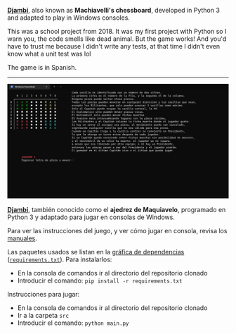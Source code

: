 [**Djambi**](https://en.wikipedia.org/wiki/Djambi), also known as **Machiavelli's chessboard**, developed in Python 3 and adapted to play in Windows consoles.

This was a school project from 2018. It was my first project with Python so I warn you, the code smells like dead animal. But the game works! And you'd have to trust me because I didn't write any tests, at that time I didn't even know what a unit test was lol

The game is in Spanish.

---

![](static/game-screenshot.png)

[**Djambi**](https://es.wikipedia.org/wiki/Djambi), también conocido como el **ajedrez de Maquiavelo**, programado en Python 3 y adaptado para jugar en consolas de Windows.

Para ver las instrucciones del juego, y ver cómo jugar en consola, revisa los [manuales](manuales/).

Las paquetes usados se listan en la [gráfica de dependencias](https://github.com/netotz/Djambi/network/dependencies) ([`requirements.txt`](../master/requirements.txt)). Para instalarlos:
 * En la consola de comandos ir al directorio del repositorio clonado
 * Introducir el comando: `pip install -r requirements.txt`

Instrucciones para jugar:
 * En la consola de comandos ir al directorio del repositorio clonado
 * Ir a la carpeta `src`
 * Introducir el comando: `python main.py`
